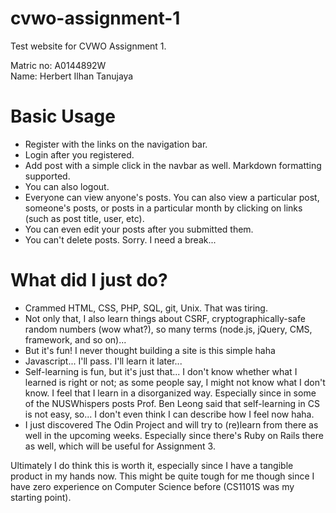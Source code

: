 # cvwo-assignment-1
Test website for CVWO Assignment 1.

Matric no: A0144892W  
Name: Herbert Ilhan Tanujaya

# Basic Usage
- Register with the links on the navigation bar.
- Login after you registered.
- Add post with a simple click in the navbar as well. Markdown formatting supported.
- You can also logout.
- Everyone can view anyone's posts. You can also view a particular post, someone's posts, or posts in a particular month by clicking on links (such as post title, user, etc).
- You can even edit your posts after you submitted them.
- You can't delete posts. Sorry. I need a break...

# What did I just do?
- Crammed HTML, CSS, PHP, SQL, git, Unix. That was tiring.
- Not only that, I also learn things about CSRF, cryptographically-safe random numbers (wow what?), so many terms (node.js, jQuery, CMS, framework, and so on)...
- But it's fun! I never thought building a site is this simple haha
- Javascript... I'll pass. I'll learn it later...
- Self-learning is fun, but it's just that... I don't know whether what I learned is right or not; as some people say, I might not know what I don't know. I feel that I learn in a disorganized way. Especially since in some of the NUSWhispers posts Prof. Ben Leong said that self-learning in CS is not easy, so... I don't even think I can describe how I feel now haha.
- I just discovered The Odin Project and will try to (re)learn from there as well in the upcoming weeks. Especially since there's Ruby on Rails there as well, which will be useful for Assignment 3.

Ultimately I do think this is worth it, especially since I have a tangible product in my hands now. This might be quite tough for me though since I have zero experience on Computer Science before (CS1101S was my starting point).